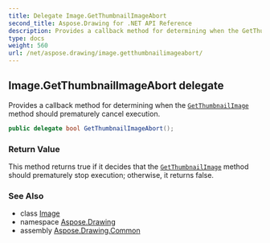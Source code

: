 ```yaml
---
title: Delegate Image.GetThumbnailImageAbort
second_title: Aspose.Drawing for .NET API Reference
description: Provides a callback method for determining when the GetThumbnailImage method should prematurely cancel execution
type: docs
weight: 560
url: /net/aspose.drawing/image.getthumbnailimageabort/
---
```

## Image.GetThumbnailImageAbort delegate

Provides a callback method for determining when the [`GetThumbnailImage`](../image/getthumbnailimage/) method should prematurely cancel execution.

```csharp
public delegate bool GetThumbnailImageAbort();
```

### Return Value

This method returns true if it decides that the [`GetThumbnailImage`](../image/getthumbnailimage/) method should prematurely stop execution; otherwise, it returns false.

### See Also

* class [Image](../image/)
* namespace [Aspose.Drawing](../../aspose.drawing/)
* assembly [Aspose.Drawing.Common](../../)


